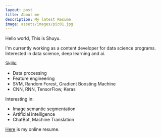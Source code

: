 ```yaml
---
layout: post
title: About me
description: My latest Resume
image: assets/images/pic01.jpg
---
```


Hello world, This is Shuyu.

I'm currently working as a content developer for data science programs.
Interested in data science, deep learning and ai.

Skills:
* Data processing
* Feature engineering
* SVM, Random Forest, Gradient Boosting Machine
* CNN, RNN, TensorFlow, Keras

Interesting in:
* Image semantic segmentation
* Artificial intelligence
* ChatBot, Machine Translation


[Here](/online_cv/) is my online resume.
